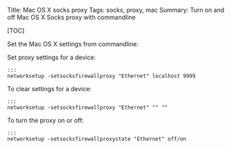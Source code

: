 Title: Mac OS X socks proxy
Tags: socks, proxy, mac
Summary: Turn on and off Mac OS X Socks proxy with commandline

[TOC]

Set the Mac OS X settings from commandline:

Set proxy settings for a device:
    
    :::
    networksetup -setsocksfirewallproxy "Ethernet" localhost 9999

To clear settings for a device:
    
    :::
    networksetup -setsocksfirewallproxy "Ethernet" "" ""

To turn the proxy on or off:

    :::
    networksetup -setsocksfirewallproxystate "Ethernet" off/on

    

